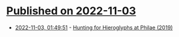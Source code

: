 # [Published on 2022-11-03](index.md)

* [2022-11-03, 01:49:51](https://news.ycombinator.com/item?id=33445761) - [Hunting for Hieroglyphs at Philae (2019)](https://nilescribes.org/2019/12/14/hunting-hieroglyphs-philae/)
